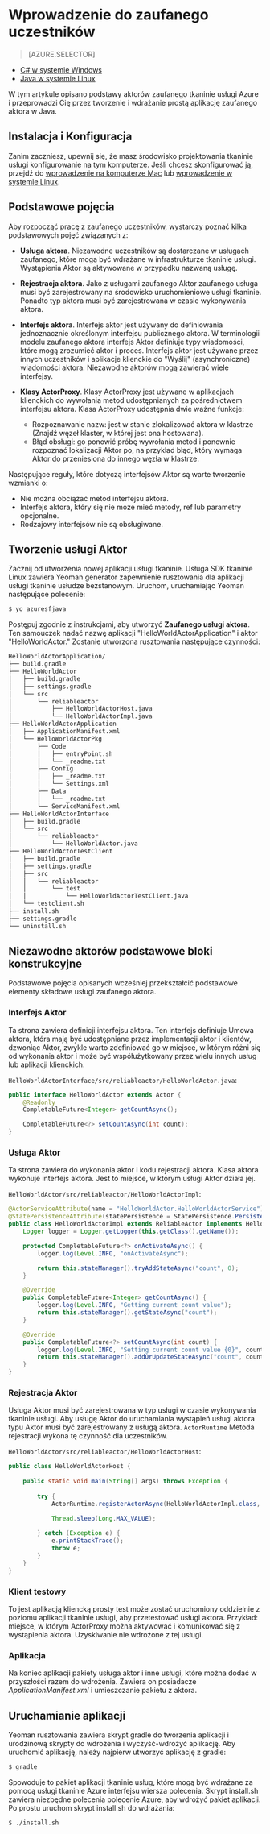 <properties
   pageTitle="Wprowadzenie do usługi tkaninie zaufanego aktorów | Microsoft Azure"
   description="Ten samouczek przeprowadzi Cię przez kroki tworzenia, debugowania i wdrażanie proste usługi opartej na Aktor przy użyciu usługi tkaninie zaufanego aktorów."
   services="service-fabric"
   documentationCenter=".net"
   authors="vturecek"
   manager="timlt"
   editor=""/>

<tags
   ms.service="service-fabric"
   ms.devlang="java"
   ms.topic="article"
   ms.tgt_pltfrm="NA"
   ms.workload="NA"
   ms.date="09/25/2016"
   ms.author="vturecek"/>

# <a name="getting-started-with-reliable-actors"></a>Wprowadzenie do zaufanego uczestników

> [AZURE.SELECTOR]
- [C# w systemie Windows](service-fabric-reliable-actors-get-started.md)
- [Java w systemie Linux](service-fabric-reliable-actors-get-started-java.md)

W tym artykule opisano podstawy aktorów zaufanego tkaninie usługi Azure i przeprowadzi Cię przez tworzenie i wdrażanie prostą aplikację zaufanego aktora w Java.

## <a name="installation-and-setup"></a>Instalacja i Konfiguracja
Zanim zaczniesz, upewnij się, że masz środowisko projektowania tkaninie usługi konfigurowanie na tym komputerze.
Jeśli chcesz skonfigurować ją, przejdź do [wprowadzenie na komputerze Mac](service-fabric-get-started-mac.md) lub [wprowadzenie w systemie Linux](service-fabric-get-started-linux.md).

## <a name="basic-concepts"></a>Podstawowe pojęcia
Aby rozpocząć pracę z zaufanego uczestników, wystarczy poznać kilka podstawowych pojęć związanych z:

 * **Usługa aktora**. Niezawodne uczestników są dostarczane w usługach zaufanego, które mogą być wdrażane w infrastrukturze tkaninie usługi. Wystąpienia Aktor są aktywowane w przypadku nazwaną usługę.
 
 * **Rejestracja aktora**. Jako z usługami zaufanego Aktor zaufanego usługa musi być zarejestrowany na środowisko uruchomieniowe usługi tkaninie. Ponadto typ aktora musi być zarejestrowana w czasie wykonywania aktora.
 
 * **Interfejs aktora**. Interfejs aktor jest używany do definiowania jednoznacznie określonym interfejsu publicznego aktora. W terminologii modelu zaufanego aktora interfejs Aktor definiuje typy wiadomości, które mogą zrozumieć aktor i proces. Interfejs aktor jest używane przez innych uczestników i aplikacje klienckie do "Wyślij" (asynchroniczne) wiadomości aktora. Niezawodne aktorów mogą zawierać wiele interfejsy.
 
 * **Klasy ActorProxy**. Klasy ActorProxy jest używane w aplikacjach klienckich do wywołania metod udostępnianych za pośrednictwem interfejsu aktora. Klasa ActorProxy udostępnia dwie ważne funkcje:
    * Rozpoznawanie nazw: jest w stanie zlokalizować aktora w klastrze (Znajdź węzeł klaster, w której jest ona hostowana).
    * Błąd obsługi: go ponowić próbę wywołania metod i ponownie rozpoznać lokalizacji Aktor po, na przykład błąd, który wymaga Aktor do przeniesiona do innego węzła w klastrze.

Następujące reguły, które dotyczą interfejsów Aktor są warte tworzenie wzmianki o:

- Nie można obciążać metod interfejsu aktora.
- Interfejs aktora, który się nie może mieć metody, ref lub parametry opcjonalne.
- Rodzajowy interfejsów nie są obsługiwane.

## <a name="create-an-actor-service"></a>Tworzenie usługi Aktor
Zacznij od utworzenia nowej aplikacji usługi tkaninie. Usługa SDK tkaninie Linux zawiera Yeoman generator zapewnienie rusztowania dla aplikacji usługi tkaninie usłudze bezstanowym. Uruchom, uruchamiając Yeoman następujące polecenie:

```bash
$ yo azuresfjava
```

Postępuj zgodnie z instrukcjami, aby utworzyć **Zaufanego usługi aktora**. Ten samouczek nadać nazwę aplikacji "HelloWorldActorApplication" i aktor "HelloWorldActor." Zostanie utworzona rusztowania następujące czynności:

```bash
HelloWorldActorApplication/
├── build.gradle
├── HelloWorldActor
│   ├── build.gradle
│   ├── settings.gradle
│   └── src
│       └── reliableactor
│           ├── HelloWorldActorHost.java
│           └── HelloWorldActorImpl.java
├── HelloWorldActorApplication
│   ├── ApplicationManifest.xml
│   └── HelloWorldActorPkg
│       ├── Code
│       │   ├── entryPoint.sh
│       │   └── _readme.txt
│       ├── Config
│       │   ├── _readme.txt
│       │   └── Settings.xml
│       ├── Data
│       │   └── _readme.txt
│       └── ServiceManifest.xml
├── HelloWorldActorInterface
│   ├── build.gradle
│   └── src
│       └── reliableactor
│           └── HelloWorldActor.java
├── HelloWorldActorTestClient
│   ├── build.gradle
│   ├── settings.gradle
│   ├── src
│   │   └── reliableactor
│   │       └── test
│   │           └── HelloWorldActorTestClient.java
│   └── testclient.sh
├── install.sh
├── settings.gradle
└── uninstall.sh
```

## <a name="reliable-actors-basic-building-blocks"></a>Niezawodne aktorów podstawowe bloki konstrukcyjne

Podstawowe pojęcia opisanych wcześniej przekształcić podstawowe elementy składowe usługi zaufanego aktora.

### <a name="actor-interface"></a>Interfejs Aktor

Ta strona zawiera definicji interfejsu aktora. Ten interfejs definiuje Umowa aktora, która mają być udostępniane przez implementacji aktor i klientów, dzwoniąc Aktor, zwykle warto zdefiniować go w miejsce, w którym różni się od wykonania aktor i może być współużytkowany przez wielu innych usług lub aplikacji klienckich.

`HelloWorldActorInterface/src/reliableactor/HelloWorldActor.java`:

```java
public interface HelloWorldActor extends Actor {
    @Readonly   
    CompletableFuture<Integer> getCountAsync();

    CompletableFuture<?> setCountAsync(int count);
}
```

### <a name="actor-service"></a>Usługa Aktor 
Ta strona zawiera do wykonania aktor i kodu rejestracji aktora. Klasa aktora wykonuje interfejs aktora. Jest to miejsce, w którym usługi Aktor działa jej.

`HelloWorldActor/src/reliableactor/HelloWorldActorImpl`:

```java
@ActorServiceAttribute(name = "HelloWorldActor.HelloWorldActorService")
@StatePersistenceAttribute(statePersistence = StatePersistence.Persisted)
public class HelloWorldActorImpl extends ReliableActor implements HelloWorldActor {
    Logger logger = Logger.getLogger(this.getClass().getName());

    protected CompletableFuture<?> onActivateAsync() {
        logger.log(Level.INFO, "onActivateAsync");

        return this.stateManager().tryAddStateAsync("count", 0);
    }

    @Override
    public CompletableFuture<Integer> getCountAsync() {
        logger.log(Level.INFO, "Getting current count value");
        return this.stateManager().getStateAsync("count");
    }

    @Override
    public CompletableFuture<?> setCountAsync(int count) {
        logger.log(Level.INFO, "Setting current count value {0}", count);
        return this.stateManager().addOrUpdateStateAsync("count", count, (key, value) -> count > value ? count : value);
    }
}
```

### <a name="actor-registration"></a>Rejestracja Aktor

Usługa Aktor musi być zarejestrowana w typ usługi w czasie wykonywania tkaninie usługi. Aby usługę Aktor do uruchamiania wystąpień usługi aktora typu Aktor musi być zarejestrowany z usługą aktora. `ActorRuntime` Metoda rejestracji wykona tę czynność dla uczestników.

`HelloWorldActor/src/reliableactor/HelloWorldActorHost`:

```java
public class HelloWorldActorHost {
    
    public static void main(String[] args) throws Exception {
        
        try {
            ActorRuntime.registerActorAsync(HelloWorldActorImpl.class, (context, actorType) -> new ActorServiceImpl(context, actorType, ()-> new HelloWorldActorImpl()), Duration.ofSeconds(10));

            Thread.sleep(Long.MAX_VALUE);
            
        } catch (Exception e) {
            e.printStackTrace();
            throw e;
        }
    }
}
```

### <a name="test-client"></a>Klient testowy

To jest aplikacją kliencką prosty test może zostać uruchomiony oddzielnie z poziomu aplikacji tkaninie usługi, aby przetestować usługi aktora. Przykład: miejsce, w którym ActorProxy można aktywować i komunikować się z wystąpienia aktora. Uzyskiwanie nie wdrożone z tej usługi.

### <a name="the-application"></a>Aplikacja 

Na koniec aplikacji pakiety usługa aktor i inne usługi, które można dodać w przyszłości razem do wdrożenia. Zawiera on posiadacze *ApplicationManifest.xml* i umieszczanie pakietu z aktora.

## <a name="run-the-application"></a>Uruchamianie aplikacji

Yeoman rusztowania zawiera skrypt gradle do tworzenia aplikacji i urodzinową skrypty do wdrożenia i wyczyść-wdrożyć aplikację. Aby uruchomić aplikację, należy najpierw utworzyć aplikację z gradle:

```bash
$ gradle
```

Spowoduje to pakiet aplikacji tkaninie usług, które mogą być wdrażane za pomocą usługi tkaninie Azure interfejsu wiersza polecenia. Skrypt install.sh zawiera niezbędne polecenia polecenie Azure, aby wdrożyć pakiet aplikacji. Po prostu uruchom skrypt install.sh do wdrażania:

```bask
$ ./install.sh
```
